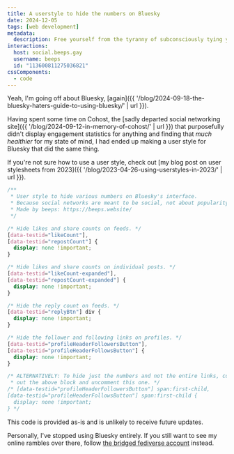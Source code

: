 ```yaml
---
title: A userstyle to hide the numbers on Bluesky
date: 2024-12-05
tags: [web development]
metadata:
  description: Free yourself from the tyranny of subconsciously tying your self-worth to a bunch of digits.
interactions:
  host: social.beeps.gay
  username: beeps
  id: "113600811275036821"
cssComponents:
  - code
---
```


Yeah, I'm going off about Bluesky, [again]({{ '/blog/2024-09-18-the-bluesky-haters-guide-to-using-bluesky/' | url }}).

Having spent some time on Cohost, the [sadly departed social networking site]({{ '/blog/2024-09-12-in-memory-of-cohost/' | url }}) that purposefully didn't display engagement statistics for anything and finding that _much healthier_ for my state of mind, I had ended up making a user style for Bluesky that did the same thing.

If you're not sure how to use a user style, check out [my blog post on user stylesheets from 2023]({{ '/blog/2023-04-26-using-userstyles-in-2023/' | url }}).

<!-- prettier-ignore-start -->
```css
/** 
 * User style to hide various numbers on Bluesky's interface.
 * Because social networks are meant to be social, not about popularity.
 * Made by beeps: https://beeps.website/
 */

/* Hide likes and share counts on feeds. */
[data-testid="likeCount"],
[data-testid="repostCount"] {
  display: none !important;
}

/* Hide likes and share counts on individual posts. */
[data-testid="likeCount-expanded"],
[data-testid="repostCount-expanded"] {
  display: none !important;
}

/* Hide the reply count on feeds. */
[data-testid="replyBtn"] div {
  display: none !important;
}

/* Hide the follower and following links on profiles. */
[data-testid="profileHeaderFollowersButton"],
[data-testid="profileHeaderFollowsButton"] {
  display: none !important;
}

/* ALTERNATIVELY: To hide just the numbers and not the entire links, comment
 * out the above block and uncomment this one. */
/* [data-testid="profileHeaderFollowersButton"] span:first-child,
[data-testid="profileHeaderFollowsButton"] span:first-child {
  display: none !important;
} */
```
<!-- prettier-ignore-end -->

This code is provided as-is and is unlikely to receive future updates.

Personally, I've stopped using Bluesky entirely. If you still want to see my online rambles over there, follow [the bridged fediverse account](https://bsky.app/profile/beeps.gay) instead.
